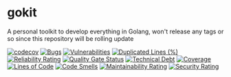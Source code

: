 # gokit

A personal toolkit to develop everything in Golang, won't release any tags or so since this repository will be rolling update

[![codecov](https://codecov.io/gh/clavinjune/gokit/branch/main/graph/badge.svg?token=2EFT82SAV5)](https://codecov.io/gh/clavinjune/gokit)
[![Bugs](https://sonarcloud.io/api/project_badges/measure?project=clavinjune_gokit&metric=bugs)](https://sonarcloud.io/summary/new_code?id=clavinjune_gokit)
[![Vulnerabilities](https://sonarcloud.io/api/project_badges/measure?project=clavinjune_gokit&metric=vulnerabilities)](https://sonarcloud.io/summary/new_code?id=clavinjune_gokit)
[![Duplicated Lines (%)](https://sonarcloud.io/api/project_badges/measure?project=clavinjune_gokit&metric=duplicated_lines_density)](https://sonarcloud.io/summary/new_code?id=clavinjune_gokit)
[![Reliability Rating](https://sonarcloud.io/api/project_badges/measure?project=clavinjune_gokit&metric=reliability_rating)](https://sonarcloud.io/summary/new_code?id=clavinjune_gokit)
[![Quality Gate Status](https://sonarcloud.io/api/project_badges/measure?project=clavinjune_gokit&metric=alert_status)](https://sonarcloud.io/summary/new_code?id=clavinjune_gokit)
[![Technical Debt](https://sonarcloud.io/api/project_badges/measure?project=clavinjune_gokit&metric=sqale_index)](https://sonarcloud.io/summary/new_code?id=clavinjune_gokit)
[![Coverage](https://sonarcloud.io/api/project_badges/measure?project=clavinjune_gokit&metric=coverage)](https://sonarcloud.io/summary/new_code?id=clavinjune_gokit)
[![Lines of Code](https://sonarcloud.io/api/project_badges/measure?project=clavinjune_gokit&metric=ncloc)](https://sonarcloud.io/summary/new_code?id=clavinjune_gokit)
[![Code Smells](https://sonarcloud.io/api/project_badges/measure?project=clavinjune_gokit&metric=code_smells)](https://sonarcloud.io/summary/new_code?id=clavinjune_gokit)
[![Maintainability Rating](https://sonarcloud.io/api/project_badges/measure?project=clavinjune_gokit&metric=sqale_rating)](https://sonarcloud.io/summary/new_code?id=clavinjune_gokit)
[![Security Rating](https://sonarcloud.io/api/project_badges/measure?project=clavinjune_gokit&metric=security_rating)](https://sonarcloud.io/summary/new_code?id=clavinjune_gokit)
